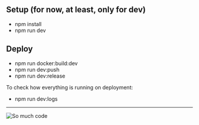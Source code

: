 ## Setup (for now, at least, only for dev)

- npm install
- npm run dev

## Deploy

- npm run docker:build:dev
- npm run dev:push
- npm run dev:release

To check how everything is running on deployment:

- npm run dev:logs

----------------------------------------------------- 

![So much code](https://i.chzbgr.com/full/8270686464/h7779056E/coding-is-an-art)
